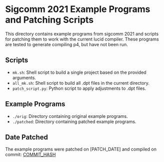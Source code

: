 # Sigcomm 2021 Example Programs and Patching Scripts

This directory contains example programs from sigcomm 2021 and scripts for patching them to work with the current lucid compiler. These programs are tested to generate compiling p4, but have not been run.

## Scripts

- `mk.sh`: Shell script to build a single project based on the provided arguments.
- `all_mk.sh`: Shell script to build all .dpt files in the current directory.
- `patch_script.py`: Python script to apply adjustments to .dpt files.

## Example Programs

- `./orig`: Directory containing original example programs.
- `./patched`: Directory containing patched example programs.

## Date Patched

The example programs were patched on [PATCH_DATE] and compiled on commit: [COMMIT_HASH](https://github.com/princetonuniversity/lucid/commit/COMMIT_HASH)